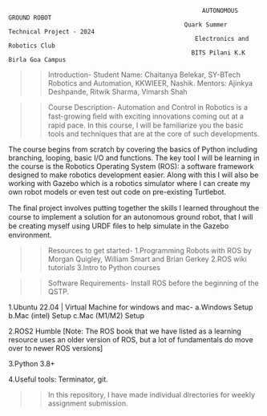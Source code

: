                                                           AUTONOMOUS GROUND ROBOT
                                                     Quark Summer Technical Project - 2024
                                                        Electronics and Robotics Club
                                                       BITS Pilani K.K Birla Goa Campus

>>Introduction-
Student Name: Chaitanya Belekar, SY-BTech Robotics and Automation, KKWIEER, Nashik.
Mentors: Ajinkya Deshpande, Ritwik Sharma, Vimarsh Shah


>>Course Description-
Automation and Control in Robotics is a fast-growing ﬁeld with exciting innovations coming out at a rapid pace. In this course, I will be familiarize you the basic tools and techniques that are at the core of such developments.

The course begins from scratch by covering the basics of Python including branching, looping, basic I/O and functions. The key tool I will be learning in the course is the Robotics Operating System (ROS): a software framework designed to make robotics development easier. Along with this I will also be working with Gazebo which is a robotics simulator where I can create my own robot models or even test out code on pre-existing Turtlebot.

The ﬁnal project involves putting together the skills I learned throughout the course to implement a solution for an autonomous ground robot, that I will be creating myself using URDF ﬁles to help simulate in the Gazebo environment.


>>Resources to get started-
1.Programming Robots with ROS by Morgan Quigley, William Smart and Brian Gerkey
2.ROS wiki tutorials
3.Intro to Python courses


>>Software Requirements-
Install ROS before the beginning of the QSTP.

1.Ubuntu 22.04 | Virtual Machine for windows and mac-
  a.Windows Setup
  b.Mac (intel) Setup
  c.Mac (M1/M2) Setup

2.ROS2 Humble [Note: The ROS book that we have listed as a learning resource uses an older version of ROS, but a lot of fundamentals do move over to newer ROS versions]

3.Python 3.8+

4.Useful tools: Terminator, git.

>>In this repository, I have made individual directories for weekly assignment submission.

